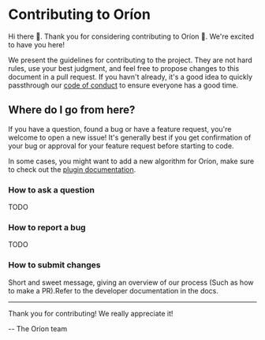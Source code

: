 # Contributing to Oríon
Hi there 👋. Thank you for considering contributing to Oríon 🎉. We're excited to have you here!

We present the guidelines for contributing to the project. They are not hard rules, use your best judgment, and feel free to propose changes to this document in a pull request. If you havn't already, it's a good idea to quickly passthrough our [code of conduct](https://github.com/Epistimio/orion/blob/master/CODE_OF_CONDUCT.md) to ensure everyone has a good time.

## Where do I go from here?
If you have a question, found a bug or have a feature request, you're welcome to open a new issue! It's generally best if you get confirmation of your bug or approval for your feature request before starting to code.

In some cases, you might want to add a new algorithm for Oríon, make sure to check out the [plugin documentation](https://orion.readthedocs.io/en/latest/plugins/base.html).

### How to ask a question
TODO

### How to report a bug
TODO

### How to submit changes
Short and sweet message, giving an overview of our process (Such as how to make a PR).Refer to the developer documentation in the docs.

---
Thank you for contributing! We really appreciate it!

-- The Oríon team
